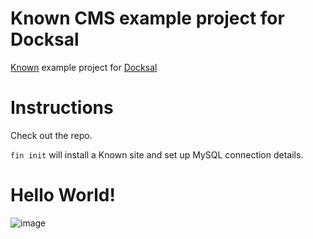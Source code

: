 # Known CMS example project for Docksal

[Known](https://github.com/idno/known) example project for [Docksal](https://docksal.io/)

# Instructions

Check out the repo.

`fin init` will install a Known site and set up MySQL connection details.

# Hello World!

![image](https://user-images.githubusercontent.com/594871/198411747-67881bff-cd34-4f1c-855d-ca916742bf3f.png)
